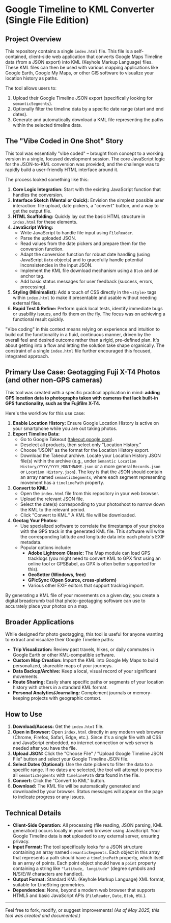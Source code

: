 # Google Timeline to KML Converter (Single File Edition)

## Project Overview

This repository contains a single `index.html` file. This file is a self-contained, client-side web application that converts Google Maps Timeline data (from a JSON export) into KML (Keyhole Markup Language) files. These KML files can then be used with various mapping applications like Google Earth, Google My Maps, or other GIS software to visualize your location history as paths.

The tool allows users to:

1.  Upload their Google Timeline JSON export (specifically looking for `semanticSegments`).
2.  Optionally filter the timeline data by a specific date range (start and end dates).
3.  Generate and automatically download a KML file representing the paths within the selected timeline data.

## The "Vibe Coded in One Shot" Story

This tool was essentially "vibe coded" – brought from concept to a working version in a single, focused development session. The core JavaScript logic for the JSON-to-KML conversion was provided, and the challenge was to rapidly build a user-friendly HTML interface around it.

The process looked something like this:

1.  **Core Logic Integration:** Start with the existing JavaScript function that handles the conversion.
2.  **Interface Sketch (Mental or Quick):** Envision the simplest possible user interaction: file upload, date pickers, a "convert" button, and a way to get the output file.
3.  **HTML Scaffolding:** Quickly lay out the basic HTML structure in `index.html` for these elements.
4.  **JavaScript Wiring:**
    - Write JavaScript to handle file input using `FileReader`.
    - Parse the uploaded JSON.
    - Read values from the date pickers and prepare them for the conversion function.
    - Adapt the conversion function for robust date handling (using JavaScript `Date` objects) and to gracefully handle potential inconsistencies in the input JSON.
    - Implement the KML file download mechanism using a `Blob` and an anchor tag.
    - Add basic status messages for user feedback (success, errors, processing).
5.  **Styling (Minimalist):** Add a touch of CSS directly in the `<style>` tags within `index.html` to make it presentable and usable without needing external files.
6.  **Rapid Test & Refine:** Perform quick local tests, identify immediate bugs or usability issues, and fix them on the fly. The focus was on achieving a functional result quickly.

"Vibe coding" in this context means relying on experience and intuition to build out the functionality in a fluid, continuous manner, driven by the overall feel and desired outcome rather than a rigid, pre-defined plan. It's about getting into a flow and letting the solution take shape organically. The constraint of a single `index.html` file further encouraged this focused, integrated approach.

## Primary Use Case: Geotagging Fuji X-T4 Photos (and other non-GPS cameras)

This tool was created with a specific practical application in mind: **adding GPS location data to photographs taken with cameras that lack built-in GPS functionality, such as the Fujifilm X-T4.**

Here's the workflow for this use case:

1.  **Enable Location History:** Ensure Google Location History is active on your smartphone while you are out taking photos.
2.  **Export Timeline Data:**
    - Go to Google Takeout ([takeout.google.com](https://takeout.google.com)).
    - Deselect all products, then select only "Location History."
    - Choose "JSON" as the format for the Location History export.
    - Download the Takeout archive. Locate your Location History JSON file(s) within the archive (e.g., under `Semantic Location History/YYYY/YYYY_MONTHNAME.json` or a more general `Records.json` or `Location History.json`). The key is that the JSON should contain an array named `semanticSegments`, where each segment representing movement has a `timelinePath` property.
3.  **Convert to KML:**
    - Open the `index.html` file from this repository in your web browser.
    - Upload the relevant JSON file.
    - Select the date(s) corresponding to your photoshoot to narrow down the KML to the relevant period.
    - Click "Convert to KML." A KML file will be downloaded.
4.  **Geotag Your Photos:**
    - Use specialized software to correlate the timestamps of your photos with the GPS track in the generated KML file. This software will write the corresponding latitude and longitude data into each photo's EXIF metadata.
    - Popular options include:
      - **Adobe Lightroom Classic:** The Map module can load GPS tracklogs (you might need to convert KML to GPX first using an online tool or GPSBabel, as GPX is often better supported for this).
      - **GeoSetter (Windows, free)**
      - **GPicSync (Open Source, cross-platform)**
      - Various other EXIF editors that support tracklog import.

By generating a KML file of your movements on a given day, you create a digital breadcrumb trail that photo-geotagging software can use to accurately place your photos on a map.

## Broader Applications

While designed for photo geotagging, this tool is useful for anyone wanting to extract and visualize their Google Timeline paths:

- **Trip Visualization:** Review past travels, hikes, or daily commutes in Google Earth or other KML-compatible software.
- **Custom Map Creation:** Import the KML into Google My Maps to build personalized, shareable maps of your journeys.
- **Data Backup/Archive:** Keep a local, visual record of your significant movements.
- **Route Sharing:** Easily share specific paths or segments of your location history with others in a standard KML format.
- **Personal Analytics/Journaling:** Complement journals or memory-keeping projects with geographic context.

## How to Use

1.  **Download/Access:** Get the `index.html` file.
2.  **Open in Browser:** Open `index.html` directly in any modern web browser (Chrome, Firefox, Safari, Edge, etc.). Since it's a single file with all CSS and JavaScript embedded, no internet connection or web server is needed after you have the file.
3.  **Upload JSON:** Click the "Choose File" / "Upload Google Timeline JSON File" button and select your Google Timeline JSON file.
4.  **Select Dates (Optional):** Use the date pickers to filter the data to a specific range. If no dates are selected, the tool will attempt to process all `semanticSegments` with `timelinePath` data found in the file.
5.  **Convert:** Click the "Convert to KML" button.
6.  **Download:** The KML file will be automatically generated and downloaded by your browser. Status messages will appear on the page to indicate progress or any issues.

## Technical Details

- **Client-Side Operation:** All processing (file reading, JSON parsing, KML generation) occurs locally in your web browser using JavaScript. Your Google Timeline data is **not** uploaded to any external server, ensuring privacy.
- **Input Format:** The tool specifically looks for a JSON structure containing an array named `semanticSegments`. Each object in this array that represents a path should have a `timelinePath` property, which itself is an array of points. Each point object should have a `point` property containing a string like `"latitude, longitude"` (degree symbols and N/S/E/W characters are handled).
- **Output Format:** Standard KML (Keyhole Markup Language) XML format, suitable for LineString geometries.
- **Dependencies:** None, beyond a modern web browser that supports HTML5 and basic JavaScript APIs (`FileReader`, `Date`, `Blob`, etc.).

---

Feel free to fork, modify, or suggest improvements!
_(As of May 2025, this tool was created and documented.)_
